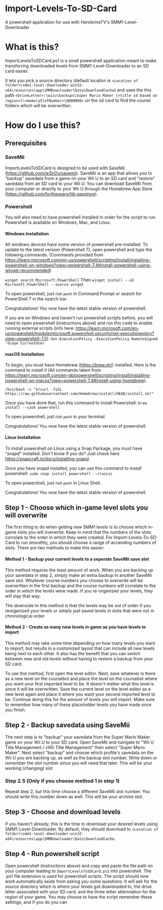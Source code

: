 # Import-Levels-To-SD-Card
A powershell application for use with HerobrineTV's SMM1-Level-Downloader

# What is this?
ImportLevelsToSDCard.ps1 is a small powershell application meant to make transferring downloaded levels from SMM1-Level-Downloader to an SD card easier.

It lets you pick a source directory (default location is `<Location of folder>\smm1-level-downloader-win32-x64\resources\app\SMMDownloader\Data\DownloadCache`) and uses the this path `<DriveLetter>:\wiiu\backups\Super Mario Maker [<title id based on region>]\<memorySlotNumber>\8000000c` on the sd card to find the course folders which will be overwritten.

# How do I use this?
## Prerequisites
### SaveMii
ImportLevelsToSDCard is designed to be used with SaveMii (https://github.com/w3irDv/savemii). SaveMii is an app that allows you to "backup" savedata from a game on your Wii U to an SD card and "restore" savedata from an SD card to your Wii U. You can download SaveMii from your computer or directly to your Wii U through the Homebrew App Store (https://github.com/fortheusers/hb-appstore).

### Powershell
You will also need to have powershell installed in order for the script to run. Powershell is available on Windows, Mac, and Linux.
#### Windows Installation
All windows devices have some version of powershell pre-installed. To update to the latest version (Powershell 7), open powershell and type the following commands. (Commands provided from https://learn.microsoft.com/en-us/powershell/scripting/install/installing-powershell-on-windows?view=powershell-7.4#install-powershell-using-winget-recommended)

`winget search Microsoft.PowerShell`
Then
`winget install --id Microsoft.PowerShell --source winget`

To open powershell, just run `pwsh` in Command Prompt or search for PowerShell 7 in the search bar.

Congratulations! You now have the latest stable version of powershell.

If you are on Windows and haven't run powershell scripts before, you will need to open powershell (instructions above) and run this code to enable running external scripts (info here: https://learn.microsoft.com/en-us/powershell/module/microsoft.powershell.security/set-executionpolicy?view=powershell-7.5): `Set-ExecutionPolicy -ExecutionPolicy RemoteSigned -Scope CurrentUser`

#### macOS Installation
To begin, you must have Homebrew (https://brew.sh/) installed. Here is the command to install it (All commands taken from https://learn.microsoft.com/en-gb/powershell/scripting/install/installing-powershell-on-macos?view=powershell-7.4#install-using-homebrew).

`/bin/bash -c "$(curl -fsSL https://raw.githubusercontent.com/Homebrew/install/HEAD/install.sh)"`

Once you have done that, run this command to install Powershell: `brew install --cask powershell`

To open powershell, just run `pwsh` in your terminal.

Congratulations! You now have the latest stable version of powershell.

#### Linux Installation
To install powershell on Linux using a Snap Package, you must have "snapd" installed. Don't know if you do? Just check here https://snapcraft.io/docs/installing-snapd.

Once you have snapd installed, you can use this command to install powershell: `sudo snap install powershell --classic`

To open powershell, just run `pwsh` in Linux Shell.

Congratulations! You now have the latest stable version of powershell.

## Step 1 - Choose which in-game level slots you will overwrite
The first thing to do when getting new SMM1 levels is to choose which in-game slots you will overwrite. Keep in mind that the numbers of the slots corrolate to the order in which they were created. For Import-Levels-To-SD-Card to run smoothly, you should choose a range of accending numbers of slots. There are two methods to make this easier:

#### Method 1 - Backup your current levels to a seperate SaveMii save slot
This method requires the least amount of work. When you are backing up your savedata in step 2, simply make an extra backup in another SaveMii save slot. Whatever course numbers you choose to overwrite will be overwritten in the first backup and the course numbers will correlate to the order in which the levels were made. If you re-organized your levels, they will stay that way.

The downside to this method is that the levels may be out of order if you reorganized your levels or simply just saved levels in slots that were not in chronological order.

#### Method 2 - Create as many new levels in game as you have levels to import
This method may take some time depending on how many levels you want to import, but results in a customized layout that can include all new levels being next to each other. It also has the benefit that you can switch between new and old levels without having to restore a backup from your SD card.

To use this method, first open the level editor. Next, save whatever is there as a new level on the coursebot and place the level on the coursebot where you want your first imported level to be. It doesn't matter what this level is since it will be overwritten. Save the current level on the level editor as a new level again and place it where you want your second imported level to be. Continue doing this for the amount of levels you will import. Make sure to remember how many of these placeholder levels you have made once you finish.

## Step 2 - Backup savedata using SaveMii
The next step is to "backup" your savedata from the Super Mario Maker game on your Wii U to your SD card. Open SaveMii and navigate to "Wii U Title Management / vWii Title Management" then select "Super Mario Maker". Next select "backup" and choose which profile's savedata on the Wii U you are backing up, as well as the backup slot number. Write down or remember the slot number since you will need that later. This will be your working (changing) slot

### Step 2.5 (Only if you choose method 1 in step 1)
Repeat step 2, but this time choose a different SaveMii slot number. You should write this number down as well. This will be your archive slot.

## Step 3 - Choose and download levels
If you haven't already, this is the time to download your desired levels using SMM1-Level-Downloader. By default, they should download to `<Location of folder>\smm1-level-downloader-win32-x64\resources\app\SMMDownloader\Data\DownloadCache`.

## Step 4 - Run powershell script
Open powershell (instructions above) and copy and paste the file path on your computer leading to `ImportLevelsToSDCard.ps1` into powershell. The .ps1 file extension is used for powershell scripts. The script should now work automatically aside from asking you some questions. It will ask for the source directory which is where your levels got downloaded to, the drive letter associated with your SD card, and the three letter abbriviation for the region of your game. You may choose to have the script remember these settings, and if you do you can
